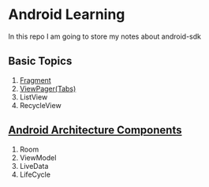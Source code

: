# Android Learning

In this repo I am going to store my notes about android-sdk

## Basic Topics

1. [Fragment](fragment/)
1. [ViewPager(Tabs)](fragment/#basic-viewpager)
1. ListView
1. RecycleView


## [Android Architecture Components](https://developer.android.com/topic/libraries/architecture/index.html)

1. Room
1. ViewModel
1. LiveData
1. LifeCycle
